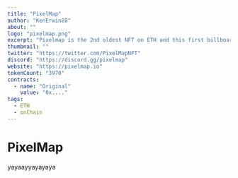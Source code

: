 ```yaml
---
title: "PixelMap"
author: "KenErwin88"
about: ""
logo: "pixelmap.png"
excerpt: "Pixelmap is the 2nd oldest NFT on ETH and this first billboard style NFT from 2016"
thumbnail: ""
twitter: "https://twitter.com/PixelMapNFT"
discord: "https://discord.gg/pixelmap"
website: "https://pixelmap.io"
tokenCount: "3970"
contracts: 
  - name: "Original"
    value: "0x...."
tags: 
  - ETH
  - onChain
---
```


# PixelMap
yayaayyayayaya